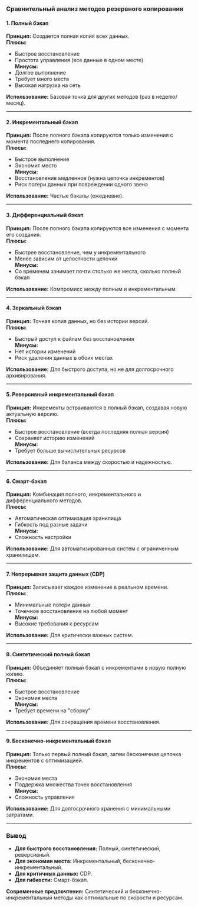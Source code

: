 ### **Сравнительный анализ методов резервного копирования**  

#### **1. Полный бэкап**  
**Принцип:** Создается полная копия всех данных.  
**Плюсы:**  
- Быстрое восстановление  
- Простота управления (все данные в одном месте)  
**Минусы:**  
- Долгое выполнение  
- Требует много места  
- Высокая нагрузка на сеть  

**Использование:** Базовая точка для других методов (раз в неделю/месяц).  

---  

#### **2. Инкрементальный бэкап**  
**Принцип:** После полного бэкапа копируются только изменения с момента последнего копирования.  
**Плюсы:**  
- Быстрое выполнение  
- Экономит место  
**Минусы:**  
- Восстановление медленное (нужна цепочка инкрементов)  
- Риск потери данных при повреждении одного звена  

**Использование:** Частые бэкапы (ежедневно).  

---  

#### **3. Дифференциальный бэкап**  
**Принцип:** После полного бэкапа копируются все изменения с момента его создания.  
**Плюсы:**  
- Быстрее восстановление, чем у инкрементального  
- Менее зависим от целостности цепочки  
**Минусы:**  
- Со временем занимает почти столько же места, сколько полный бэкап  

**Использование:** Компромисс между полным и инкрементальным.  

---  

#### **4. Зеркальный бэкап**  
**Принцип:** Точная копия данных, но без истории версий.  
**Плюсы:**  
- Быстрый доступ к файлам без восстановления  
**Минусы:**  
- Нет истории изменений  
- Риск удаления данных в обоих местах  

**Использование:** Для быстрого доступа, но не для долгосрочного архивирования.  

---  

#### **5. Реверсивный инкрементальный бэкап**  
**Принцип:** Инкременты встраиваются в полный бэкап, создавая новую актуальную версию.  
**Плюсы:**  
- Быстрое восстановление (всегда последняя полная версия)  
- Сохраняет историю изменений  
**Минусы:**  
- Требует больше вычислительных ресурсов  

**Использование:** Для баланса между скоростью и надежностью.  

---  

#### **6. Смарт-бэкап**  
**Принцип:** Комбинация полного, инкрементального и дифференциального методов.  
**Плюсы:**  
- Автоматическая оптимизация хранилища  
- Гибкость под разные задачи  
**Минусы:**  
- Сложность настройки  

**Использование:** Для автоматизированных систем с ограниченным хранилищем.  

---  

#### **7. Непрерывная защита данных (CDP)**  
**Принцип:** Записывает каждое изменение в реальном времени.  
**Плюсы:**  
- Минимальные потери данных  
- Точечное восстановление на любой момент  
**Минусы:**  
- Высокие требования к ресурсам  

**Использование:** Для критически важных систем.  

---  

#### **8. Синтетический полный бэкап**  
**Принцип:** Объединяет полный бэкап с инкрементами в новую полную копию.  
**Плюсы:**  
- Быстрое восстановление  
- Экономия места  
**Минусы:**  
- Требует времени на "сборку"  

**Использование:** Для сокращения времени восстановления.  

---  

#### **9. Бесконечно-инкрементальный бэкап**  
**Принцип:** Только первый полный бэкап, затем бесконечная цепочка инкрементов с оптимизацией.  
**Плюсы:**  
- Экономия места  
- Поддержка множества точек восстановления  
**Минусы:**  
- Сложность управления  

**Использование:** Для долгосрочного хранения с минимальными затратами.  

---  

### **Вывод**  
- **Для быстрого восстановления:** Полный, синтетический, реверсивный.  
- **Для экономии места:** Инкрементальный, бесконечно-инкрементальный.  
- **Для критичных данных:** CDP.  
- **Для гибкости:** Смарт-бэкап.  

**Современные предпочтения:** Синтетический и бесконечно-инкрементальный методы как оптимальные по скорости и ресурсам.